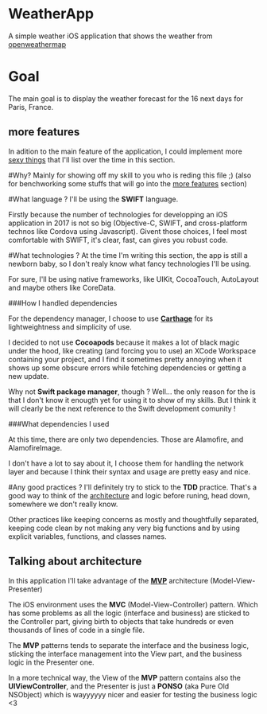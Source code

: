 # WeatherApp
A simple weather iOS application that shows the weather from [openweathermap](http://openweathermap.org)

# Goal
The main goal is to display the weather forecast for the 16 next days for Paris, France.

## <a name="more-features"></a>more features
In adition to the main feature of the application, I could implement more [sexy things](https://www.youtube.com/watch?v=37FGwDMMZEg) that I'll list over the time in this section.

#Why?
Mainly for showing off my skill to you who is reding this file ;) (also for benchworking some stuffs that will go into the [more features](#more-features) section)

#What language ?
I'll be using the **SWIFT** language.

Firstly because the number of technologies for developping an iOS application in 2017 is not so big (Objective-C, SWIFT, and cross-platform technos like Cordova using Javascript).
Givent those choices, I feel most comfortable with SWIFT, it's clear, fast, can gives you robust code.

#What technologies ?
At the time I'm writing this section, the app is still a newborn baby, so I don't realy know what fancy technologies I'll be using.

For sure, I'll be using native frameworks, like UIKit, CocoaTouch, AutoLayout and maybe others like CoreData.

###How I handled dependencies

For the dependency manager, I choose to use [**Carthage**](https://github.com/Carthage/Carthage) for its lightweightness and simplicity of use.

I decided to not use **Cocoapods** because it makes a lot of black magic under the hood, like creating (and forcing you to use) an XCode Workspace containing your project, and I find it sometimes pretty annoying when it shows up some obscure errors while fetching dependencies or getting a new update.

Why not **Swift package manager**, though ? Well... the only reason for the is that I don't know it enougth yet for using it to show of my skills. But I think it will clearly be the next reference to the Swift development comunity !

###What dependencies I used

At this time, there are only two dependencies. Those are Alamofire, and AlamofireImage.

I don't have a lot to say about it, I choose them for handling the network layer and because I think their syntax and usage are pretty easy and nice.

#Any good practices ?
I'll definitely try to stick to the **TDD** practice. That's a good way to think of the [architecture](#the-architecture) and logic before runing, head down, somewhere we don't really know.

Other practices like keeping concerns as mostly and thoughtfully separated, keeping code clean by not making any very big functions and by using explicit variables, functions, and classes names.

## <a name="the-architecture"></a>Talking about architecture
In this application I'll take advantage of the [**MVP**](https://en.wikipedia.org/wiki/Model%E2%80%93view%E2%80%93presenter) architecture (Model-View-Presenter)

The iOS environment uses the **MVC** (Model-View-Controller) pattern. Which has some problems as all the logic (interface and business) are sticked to the Controller part, giving birth to objects that take hundreds or even thousands of lines of code in a single file.

The **MVP** patterns tends to separate the interface and the business logic, sticking the interface management into the View part, and the business logic in the Presenter one.

In a more technical way, the View of the **MVP** pattern contains also the **UIViewController**, and the Presenter is just a **PONSO** (aka Pure Old NSObject) which is wayyyyyy nicer and easier for testing the business logic <3
